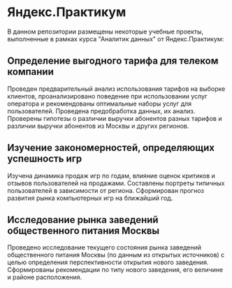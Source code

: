 # Яндекс.Практикум
В данном репозитории размещены некоторые учебные проекты, выполненные в рамках курса "Аналитик данных" от Яндекс.Практикум:
## Определение выгодного тарифа для телеком компании 
Проведен предварительный анализ использования тарифов на выборке клиентов, проанализировано поведение при использовании услуг оператора и рекомендованы оптимальные наборы услуг для пользователей. Проведена предобработка данных, их анализ. Проверены гипотезы о различии выручки абонентов разных тарифов и различии выручки абонентов из Москвы и других регионов.
## Изучение закономерностей, определяющих успешность игр
Изучена динамика продаж игр по годам, влияние оценок критиков и отзывов пользователей на продажами.
Составлены портреты типичных пользователей в зависимости от региона.
Сформирован прогноз развития рынка компьютерных игр на ближайший год.
## Исследование рынка заведений общественного питания Москвы
Проведено исследование текущего состояния рынка заведений общественного питания Москвы (по данным из открытых источников) с целью определения перспективности открытия нового заведения. Сформированы рекомендации по типу нового заведения, его величине и районе расположения.

